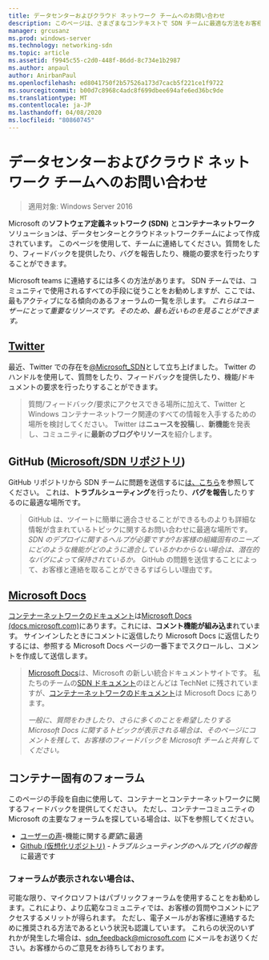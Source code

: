 ```yaml
---
title: データセンターおよびクラウド ネットワーク チームへのお問い合わせ
description: このページは、さまざまなコンテキストで SDN チームに最適な方法をお客様に通知することを目的としています。
manager: grcusanz
ms.prod: windows-server
ms.technology: networking-sdn
ms.topic: article
ms.assetid: f9945c55-c2d0-448f-86dd-8c734e1b2987
ms.author: anpaul
author: AnirbanPaul
ms.openlocfilehash: ed8041750f2b57526a173d7cacb5f221ce1f9722
ms.sourcegitcommit: b00d7c8968c4adc8f699dbee694afe6ed36bc9de
ms.translationtype: MT
ms.contentlocale: ja-JP
ms.lasthandoff: 04/08/2020
ms.locfileid: "80860745"
---
```

# <a name="contact-the-datacenter-and-cloud-networking-team"></a>データセンターおよびクラウド ネットワーク チームへのお問い合わせ

> 適用対象: Windows Server 2016

Microsoft の**ソフトウェア定義ネットワーク \(SDN\)** と**コンテナーネットワーク**ソリューションは、データセンターとクラウドネットワークチームによって作成されています。 このページを使用して、チームに連絡してください。質問をしたり、フィードバックを提供したり、バグを報告したり、機能の要求を行ったりすることができます。

Microsoft teams に連絡するには多くの方法があります。 SDN チームでは、コミュニティで使用されるすべての手段に従うことをお勧めしますが、ここでは、最もアクティブになる傾向のあるフォーラムの一覧を示します。 *これらはユーザーにとって重要なリソースです。そのため、最も近いものを見ることができます。*

## <a name="twitter"></a>[Twitter](https://twitter.com/Microsoft_SDN)

最近、Twitter での存在を[@Microsoft_SDN](https://twitter.com/Microsoft_SDN)として立ち上げました。 Twitter のハンドルを使用して、質問をしたり、フィードバックを提供したり、機能/ドキュメントの要求を行ったりすることができます。
> 質問/フィードバック/要求にアクセスできる場所に加えて、Twitter と Windows コンテナーネットワーク関連のすべての情報を入手するための場所を検討してください。 Twitter は**ニュースを投稿**し、**新機能**を発表し、コミュニティに**最新のブログやリソース**を紹介します。

## <a name="github-microsoftsdn-repo"></a>GitHub ([Microsoft/SDN リポジトリ](https://github.com/Microsoft/SDN/issues))
GitHub リポジトリから SDN チームに問題を送信するに[は、こちら](https://github.com/Microsoft/SDN/issues)を参照してください。 これは、**トラブルシューティング**を行ったり、**バグを報告**したりするのに最適な場所です。

> GitHub は、ツイートに簡単に適合させることができるものよりも詳細な情報が含まれているトピックに関するお問い合わせに最適な場所です。 *SDN のデプロイに関するヘルプが必要ですか?お客様の組織固有のニーズにどのような機能がどのように適合しているかわからない場合は、潜在的なバグによって保持されているか。* GitHub の問題を送信することによって、お客様と連絡を取ることができるすばらしい理由です。

## <a name="microsoft-docs"></a>[Microsoft Docs](https://docs.microsoft.com/)
[コンテナーネットワークのドキュメント](https://docs.microsoft.com/virtualization/windowscontainers/manage-containers/container-networking)は[Microsoft Docs (docs.microsoft.com)](https://docs.microsoft.com/)にあります。これには、**コメント機能が組み込ま**れています。 サインインしたときにコメントに返信したり Microsoft Docs に返信したりするには、参照する Microsoft Docs ページの一番下までスクロールし、コメントを作成して送信します。

> [Microsoft Docs](https://docs.microsoft.com/)は、Microsoft の新しい統合ドキュメントサイトです。 私たちのチームの[SDN ドキュメント](https://technet.microsoft.com/windows-server-docs/networking/sdn/software-defined-networking)のほとんどは TechNet に残されていますが、[コンテナーネットワークのドキュメント](https://docs.microsoft.com/virtualization/windowscontainers/manage-containers/container-networking)は Microsoft Docs にあります。
> 
> *一般に、質問をわきしたり、さらに多くのことを希望したりする Microsoft Docs に関するトピックが表示される場合は、そのページにコメントを残して、お客様のフィードバックを Microsoft チームと共有してください。*

## <a name="container-specific-forums"></a>コンテナー固有のフォーラム
このページの手段を自由に使用して、コンテナーとコンテナーネットワークに関するフィードバックを提供してください。 ただし、コンテナーコミュニティの Microsoft の主要なフォーラムを探している場合は、以下を参照してください。
- [ユーザーの声](https://windowsserver.uservoice.com/forums/304624-containers)-機能に関する*要望*に最適
- [Github (仮想化リポジトリ)](https://github.com/Microsoft/Virtualization-Documentation) -*トラブルシューティングのヘルプ*と*バグの報告*に最適です

### <a name="not-seeing-the-forum-for-you"></a>フォーラムが表示されない場合は、 
可能な限り、マイクロソフトはパブリックフォーラムを使用することをお勧めします。これにより、より広範なコミュニティでは、お客様の質問やコメントにアクセスするメリットが得られます。 ただし、電子メールがお客様に連絡するために推奨される方法であるという状況も認識しています。 これらの状況のいずれかが発生した場合は、sdn_feedback@microsoft.com にメールをお送りください。お客様からのご意見をお待ちしております。
